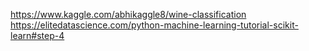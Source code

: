 https://www.kaggle.com/abhikaggle8/wine-classification
https://elitedatascience.com/python-machine-learning-tutorial-scikit-learn#step-4